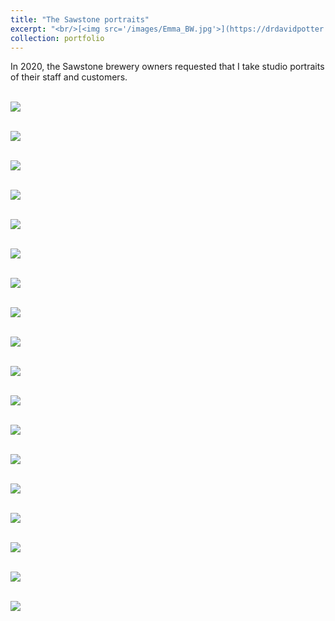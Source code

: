 ```yaml
---
title: "The Sawstone portraits"
excerpt: "<br/>[<img src='/images/Emma_BW.jpg'>](https://drdavidpotter.github.io/portfolio/C_ProfessionalPortraits/)"
collection: portfolio
---
```


In 2020, the Sawstone brewery owners requested that I take studio portraits of their staff and customers.

<br/><img src='/images/Emma_BW.jpg'>

<br/><img src='/images/Derek_BW.jpg'>

<br/><img src='/images/Leeann_BW.jpg'>

<br/><img src='/images/Austin_BW.jpg'>

<br/><img src='/images/Ari_BW.jpg'>

<br/><img src='/images/John_BW.jpg'>

<br/><img src='/images/Morgan_2BW.jpg'>

<br/><img src='/images/DET_BW.jpg'>

<br/><img src='/images/DE_BW.jpg'>

<br/><img src='/images/Derek.jpg'>

<br/><img src='/images/Emma.jpg'>

<br/><img src='/images/Leeann.jpg'>

<br/><img src='/images/Austin.jpg'>

<br/><img src='/images/Ari.jpg'>

<br/><img src='/images/John.jpg'>

<br/><img src='/images/Morgan_2.jpg'>

<br/><img src='/images/DET.jpg'>

<br/><img src='/images/DE.jpg'>